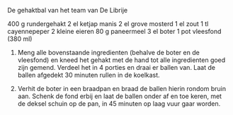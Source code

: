 De gehaktbal van het team van De Librije

400 g rundergehakt
2 el ketjap manis
2 el grove mosterd
1 el zout
1 tl cayennepeper
2 kleine eieren
80 g paneermeel
3 el boter
1 pot vleesfond (380 ml)

1) Meng alle bovenstaande ingredienten (behalve de boter en de vleesfond) en kneed het gehakt met de hand tot alle ingredienten goed zijn gemend. Verdeel het in 4 porties en draai er ballen van. Laat de ballen afgedekt 30 minuten rullen in de koelkast.

2) Verhit de boter in een braadpan en braad de ballen hierin rondom bruin aan. Schenk de fond erbij en laat de ballen onder af en toe keren, met de deksel schuin op de pan, in 45 minuten op laag vuur gaar worden.
